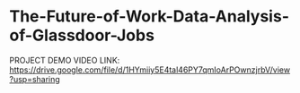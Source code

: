 # The-Future-of-Work-Data-Analysis-of-Glassdoor-Jobs

PROJECT DEMO VIDEO LINK:
  https://drive.google.com/file/d/1HYmiiy5E4tal46PY7qmIoArPOwnzjrbV/view?usp=sharing
  
